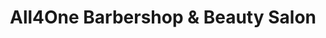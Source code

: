 ---
title: "All4One Barbershop & Beauty Salon"
url: /vancouver/all4one-barbershop-und-beauty-salon/
shop: Friseur
---